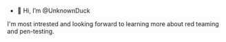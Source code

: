 - 👋 Hi, I’m @UnknownDuck

I'm most intrested and looking forward to learning more about red teaming and pen-testing.


<!---
UnknownDuck/UnknownDuck is a ✨ special ✨ repository because its `README.md` (this file) appears on your GitHub profile.
You can click the Preview link to take a look at your changes.
--->
